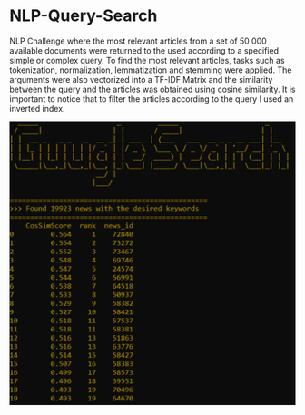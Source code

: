 # NLP-Query-Search
NLP Challenge where the most relevant articles from a set of 50 000 available documents were returned to the used according to a specified simple or complex query. To find the most relevant articles, tasks such as tokenization, normalization, lemmatization and stemming were applied. The arguments were also vectorized into a TF-IDF Matrix and the similarity between the query and the articles was obtained using cosine similarity. It is important to notice that to filter the articles according to the query I used an inverted index.

<img src="Guugle_search.png" alt="drawing" width="1000"/>
